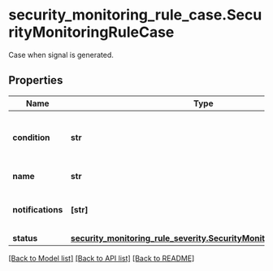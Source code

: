 # security_monitoring_rule_case.SecurityMonitoringRuleCase

Case when signal is generated.
## Properties
Name | Type | Description | Notes
------------ | ------------- | ------------- | -------------
**condition** | **str** | A rule case contains logical operations (&gt;, &gt;&#x3D;, &amp;&amp;, ||) to determine if a signal should be generated based on the event counts in the previously defined queries. | [optional] 
**name** | **str** | Name of the case. | [optional] 
**notifications** | **[str]** | Notification targets for each rule case | [optional] 
**status** | [**security_monitoring_rule_severity.SecurityMonitoringRuleSeverity**](SecurityMonitoringRuleSeverity.md) |  | [optional] 

[[Back to Model list]](README.md#documentation-for-models) [[Back to API list]](README.md#documentation-for-api-endpoints) [[Back to README]](README.md)


